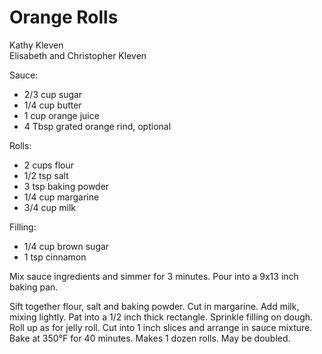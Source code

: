 # Orange Rolls

Kathy Kleven<br/>
Elisabeth and Christopher Kleven

Sauce:

- 2/3 cup sugar
- 1/4 cup butter
- 1 cup orange juice
- 4 Tbsp grated orange rind, optional

Rolls:

- 2 cups flour
- 1/2 tsp salt
- 3 tsp baking powder
- 1/4 cup margarine
- 3/4 cup milk

Filling:

- 1/4 cup brown sugar
- 1 tsp cinnamon

Mix sauce ingredients and simmer for 3 minutes. Pour into a 9x13 inch baking pan.

Sift together flour, salt and baking powder. Cut in margarine. Add milk, mixing lightly. Pat into a 1/2 inch thick rectangle. Sprinkle filling on dough. Roll up as for jelly roll. Cut into 1 inch slices and arrange in sauce mixture. Bake at 350°F for 40 minutes. Makes 1 dozen rolls. May be doubled.